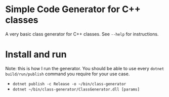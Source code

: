 # Simple Code Generator for C++ classes

A very basic class generator for C++ classes. See `--help` for instructions.

# Install and run

Note: this is how I run the generator. You should be able to use every `dotnet build/run/publish` command you require for your use case.

- `dotnet publish -c Release -o ~/bin/class-generator`
- `dotnet ~/bin/class-generator/ClassGenerator.dll [params]`